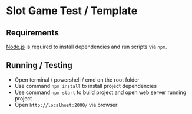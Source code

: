 # Slot Game Test / Template

## Requirements

[Node.js](https://nodejs.org) is required to install dependencies and run scripts via `npm`.

## Running / Testing

- Open terminal / powershell / cmd on the root folder
- Use command `npm install` to install project dependencies
- Use command `npm start` to build project and open web server running project
- Open `http://localhost:2000/` via browser
